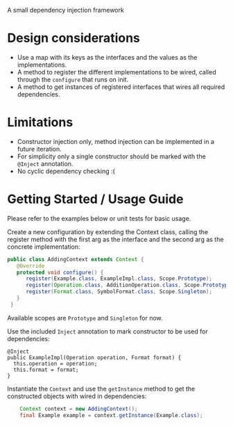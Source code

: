A small dependency injection framework

# Design considerations
* Use a map with its keys as the interfaces and the values as the implementations.
* A method to register the different implementations to be wired, called through the `configure` that runs on init.
* A method to get instances of registered interfaces that wires all required dependencies.

# Limitations

* Constructor injection only, method injection can be implemented in a future iteration.
* For simplicity only a single constructor should be marked with the `@Inject` annotation.
* No cyclic dependency checking :(

# Getting Started / Usage Guide

Please refer to the examples below or unit tests for basic usage.

Create a new configuration by extending the Context class, calling the register method with the first arg as the interface and the second arg as the concrete implementation:
```java
public class AddingContext extends Context {
   @Override
   protected void configure() {
      register(Example.class, ExampleImpl.class, Scope.Prototype);
      register(Operation.class, AdditionOperation.class, Scope.Prototype);
      register(Format.class, SymbolFormat.class, Scope.Singleton);
   }
 }
```
Available scopes are `Prototype` and `Singleton` for now.

Use the included `Inject` annotation to mark constructor to be used for dependencies:
```
@Inject
public ExampleImpl(Operation operation, Format format) {
  this.operation = operation;
  this.format = format;
}
```

Instantiate the `Context` and use the `getInstance` method to get the constructed objects with wired in dependencies:
```java
    Context context = new AddingContext();
    final Example example = context.getInstance(Example.class);

```